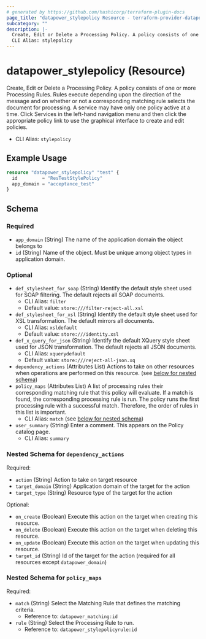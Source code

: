 ```yaml
---
# generated by https://github.com/hashicorp/terraform-plugin-docs
page_title: "datapower_stylepolicy Resource - terraform-provider-datapower"
subcategory: ""
description: |-
  Create, Edit or Delete a Processing Policy. A policy consists of one or more Processing Rules. Rules execute depending upon the direction of the message and on whether or not a corresponding matching rule selects the document for processing. A service may have only one policy active at a time. Click Services in the left-hand navigation menu and then click the appropriate policy link to use the graphical interface to create and edit policies.
  CLI Alias: stylepolicy
---
```


# datapower_stylepolicy (Resource)

Create, Edit or Delete a Processing Policy. A policy consists of one or more Processing Rules. Rules execute depending upon the direction of the message and on whether or not a corresponding matching rule selects the document for processing. A service may have only one policy active at a time. Click Services in the left-hand navigation menu and then click the appropriate policy link to use the graphical interface to create and edit policies.
  - CLI Alias: `stylepolicy`

## Example Usage

```terraform
resource "datapower_stylepolicy" "test" {
  id         = "ResTestStylePolicy"
  app_domain = "acceptance_test"
}
```

<!-- schema generated by tfplugindocs -->
## Schema

### Required

- `app_domain` (String) The name of the application domain the object belongs to
- `id` (String) Name of the object. Must be unique among object types in application domain.

### Optional

- `def_stylesheet_for_soap` (String) Identify the default style sheet used for SOAP filtering. The default rejects all SOAP documents.
  - CLI Alias: `filter`
  - Default value: `store:///filter-reject-all.xsl`
- `def_stylesheet_for_xsl` (String) Identify the default style sheet used for XSL transformation. The default mirrors all documents.
  - CLI Alias: `xsldefault`
  - Default value: `store:///identity.xsl`
- `def_x_query_for_json` (String) Identify the default XQuery style sheet used for JSON transformation. The default rejects all JSON documents.
  - CLI Alias: `xquerydefault`
  - Default value: `store:///reject-all-json.xq`
- `dependency_actions` (Attributes List) Actions to take on other resources when operations are performed on this resource. (see [below for nested schema](#nestedatt--dependency_actions))
- `policy_maps` (Attributes List) A list of processing rules their corresponding matching rule that this policy will evaluate. If a match is found, the corresponding processing rule is run. The policy runs the first processing rule with a successful match. Therefore, the order of rules in this list is important.
  - CLI Alias: `match` (see [below for nested schema](#nestedatt--policy_maps))
- `user_summary` (String) Enter a comment. This appears on the Policy catalog page.
  - CLI Alias: `summary`

<a id="nestedatt--dependency_actions"></a>
### Nested Schema for `dependency_actions`

Required:

- `action` (String) Action to take on target resource
- `target_domain` (String) Application domain of the target for the action
- `target_type` (String) Resource type of the target for the action

Optional:

- `on_create` (Boolean) Execute this action on the target when creating this resource.
- `on_delete` (Boolean) Execute this action on the target when deleting this resource.
- `on_update` (Boolean) Execute this action on the target when updating this resource.
- `target_id` (String) Id of the target for the action (required for all resources except `datapower_domain`)


<a id="nestedatt--policy_maps"></a>
### Nested Schema for `policy_maps`

Required:

- `match` (String) Select the Matching Rule that defines the matching criteria.
  - Reference to: `datapower_matching:id`
- `rule` (String) Select the Processing Rule to run.
  - Reference to: `datapower_stylepolicyrule:id`
